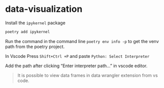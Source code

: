 # data-visualization

Install the `ipykernel` package

```bash
poetry add ipykernel
```

Run the command in the command line `poetry env info -p` to get the venv path from the poetry project.

In Vscode Press `Shift+Ctrl +P` and paste `Python: Select Interpreter`

Add the path after clicking “Enter interpreter path…” in vscode editor.

> It is possible to view data frames in data wrangler extension from vs code.
